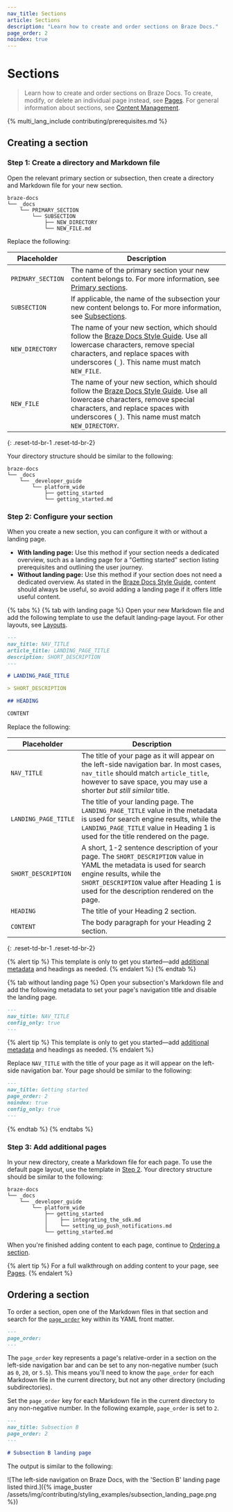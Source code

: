 ```yaml
---
nav_title: Sections
article: Sections
description: "Learn how to create and order sections on Braze Docs."
page_order: 2
noindex: true
---
```


# Sections

> Learn how to create and order sections on Braze Docs. To create, modify, or delete an individual page instead, see [Pages]({{site.baseurl}}/contributing/content_management/pages/). For general information about sections, see [Content Management]({{site.baseurl}}/contributing/content_management/#sections).

{% multi_lang_include contributing/prerequisites.md %}

## Creating a section

### Step 1: Create a directory and Markdown file

Open the relevant primary section or subsection, then create a directory and Markdown file for your new section.

```plaintext
braze-docs
└── _docs
    └── PRIMARY_SECTION 
        └── SUBSECTION 
            ├── NEW_DIRECTORY 
            └── NEW_FILE.md
```

Replace the following:

| Placeholder       | Description                                                                                                                                                                                                                                                 |
|-------------------|-------------------------------------------------------------------------------------------------------------------------------------------------------------------------------------------------------------------------------------------------------------|
| `PRIMARY_SECTION` | The name of the primary section your new content belongs to. For more information, see [Primary sections]({{site.baseurl}}/contributing/content_management/#primary-sections).                                                                              |
| `SUBSECTION`      | If applicable, the name of the subsection your new content belongs to. For more information, see [Subsections]({{site.baseurl}}/contributing/content_management/#subsections).                                                                              |
| `NEW_DIRECTORY`   | The name of your new section, which should follow the [Braze Docs Style Guide]({{site.baseurl}}/contributing/style_guide/). Use all lowercase characters, remove special characters, and replace spaces with underscores (`_`). This name must match `NEW_FILE`.       |
| `NEW_FILE`        | The name of your new section, which should follow the [Braze Docs Style Guide]({{site.baseurl}}/contributing/style_guide/). Use all lowercase characters, remove special characters, and replace spaces with underscores (`_`). This name must match `NEW_DIRECTORY`. |
{: .reset-td-br-1 .reset-td-br-2}

Your directory structure should be similar to the following:

```plaintext
braze-docs
└── _docs
    └── _developer_guide 
        └── platform_wide 
            ├── getting_started 
            └── getting_started.md
```

### Step 2: Configure your section

When you create a new section, you can configure it with or without a landing page.

- **With landing page:** Use this method if your section needs a dedicated overview, such as a landing page for a "Getting started" section listing prerequisites and outlining the user journey.
- **Without landing page:** Use this method if your section does not need a dedicated overview. As stated in the [Braze Docs Style Guide]({{site.baseurl}}/contributing/style_guide/), content should always be useful, so avoid adding a landing page if it offers little useful content.

{% tabs %}
{% tab with landing page %}
Open your new Markdown file and add the following template to use the default landing-page layout. For other layouts, see [Layouts]({{site.baseurl}}/contributing/yaml_front_matter/page_layouts/).

```markdown
---
nav_title: NAV_TITLE
article_title: LANDING_PAGE_TITLE
description: SHORT_DESCRIPTION
---

# LANDING_PAGE_TITLE 

> SHORT_DESCRIPTION

## HEADING

CONTENT
```

Replace the following:

| Placeholder          | Description                                                                                                                                                                                                                                 |
|----------------------|---------------------------------------------------------------------------------------------------------------------------------------------------------------------------------------------------------------------------------------------|
| `NAV_TITLE`          | The title of your page as it will appear on the left-side navigation bar. In most cases, `nav_title` should match `article_title`, however to save space, you may use a shorter _but still similar_ title.                                  |
| `LANDING_PAGE_TITLE` | The title of your landing page. The `LANDING_PAGE_TITLE` value in the metadata is used for search engine results, while the `LANDING_PAGE_TITLE` value in Heading 1 is used for the title rendered on the page.                             |
| `SHORT_DESCRIPTION`  | A short, 1-2 sentence description of your page. The `SHORT_DESCRIPTION` value in YAML the metadata is used for search engine results, while the `SHORT_DESCRIPTION` value after Heading 1 is used for the description rendered on the page. |
| `HEADING`            | The title of your Heading 2 section.                                                                                                                                                                                                        |
| `CONTENT`            | The body paragraph for your Heading 2 section.                                                                                                                                                                                              |
{: .reset-td-br-1 .reset-td-br-2}

{% alert tip %}
This template is only to get you started&#8212;add [additional metadata]({{site.baseurl}}/contributing/yaml_front_matter/metadata/) and headings as needed.
{% endalert %}
{% endtab %}

{% tab without landing page %}
Open your subsection's Markdown file and add the following metadata to set your page's navigation title and disable the landing page.

```markdown
---
nav_title: NAV_TITLE
config_only: true
---
```

{% alert tip %}
This template is only to get you started&#8212;add [additional metadata]({{site.baseurl}}/contributing/yaml_front_matter/metadata/) and headings as needed.
{% endalert %}

Replace `NAV_TITLE` with the title of your page as it will appear on the left-side navigation bar. Your page should be similar to the following:

```markdown
---
nav_title: Getting started
page_order: 2
noindex: true
config_only: true
---
```
{% endtab %}
{% endtabs %}

### Step 3: Add additional pages

In your new directory, create a Markdown file for each page. To use the default page layout, use the template in [Step 2]({{site.baseurl}}/contributing/content_management/sections/?tab=with%20landing%20page#step-2-configure-your-section). Your directory structure should be similar to the following:

```plaintext
braze-docs
└── _docs
    └── _developer_guide 
        └── platform_wide 
            ├── getting_started 
            │    ├── integrating_the_sdk.md 
            │    └── setting_up_push_notifications.md
            └── getting_started.md
```

When you're finished adding content to each page, continue to [Ordering a section](#ordering-a-section).

{% alert tip %}
For a full walkthrough on adding content to your page, see [Pages]({{site.baseurl}}/contributing/content_management/pages/#writing-content).
{% endalert %}

## Ordering a section

To order a section, open one of the Markdown files in that section and search for the [`page_order`]({{site.baseurl}}/contributing/yaml_front_matter/metadata/#page-order) key within its YAML front matter.

```markdown
---
page_order:
---
```

The `page_order` key represents a page's relative-order in a section on the left-side navigation bar and can be set to any non-negative number (such as `0`, `20`, or `5.5`). This means you'll need to know the `page_order` for each Markdown file in the current directory, but not any other directory (including subdirectories).

Set the `page_order` key for each Markdown file in the current directory to any non-negative number. In the following example, `page_order` is set to `2`.  

```markdown
---
nav_title: Subsection B
page_order: 2 
---

# Subsection B landing page
```

The output is similar to the following:

![The left-side navigation on Braze Docs, with the 'Section B' landing page listed third.]({% image_buster /assets/img/contributing/styling_examples/subsection_landing_page.png %})
